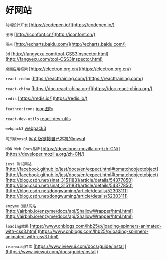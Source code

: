 # 好网站

  `前端设计开发` [https://codepen.io/](https://codepen.io/)
 
  `图标`  [http://iconfont.cn/](http://iconfont.cn/)

  `图形` [http://echarts.baidu.com/](http://echarts.baidu.com/)

  `3d`  [http://fangyexu.com/tool-CSS3Inspector.html](http://fangyexu.com/tool-CSS3Inspector.html)

  `桌面应用框架`  [https://electron.org.cn/](https://electron.org.cn/)

  `react-redux`  [https://reacttraining.com/](https://reacttraining.com/)


  `react-china`  [https://doc.react-china.org/](https://doc.react-china.org/)

  `redis`  [https://redis.io/](https://redis.io/)
  
  `feathcericons`  [icon图标](https://feathericons.com)

  `react-dev-utils`  [react-dev-utils](https://npm.taobao.org/package/react-dev-utils)

  `webpack3`  [webpack3](http://www.css88.com/doc/webpack/configuration)  

  `网页版mysql` [网页版链接自己本机的mysql](https://franchise.cloud/app/)   

  `MDN Web Docs品牌`  [https://developer.mozilla.org/zh-CN/](https://developer.mozilla.org/zh-CN/)

  `jest 测试网站` [http://facebook.github.io/jest/docs/en/expect.html#tomatchobjectobject](http://facebook.github.io/jest/docs/en/expect.html#tomatchobjectobject)    
  [http://blog.csdn.net/sinat_31511831/article/details/54377850](http://blog.csdn.net/sinat_31511831/article/details/54377850)   
  [http://blog.csdn.net/dongwuming/article/details/52303111](http://blog.csdn.net/dongwuming/article/details/52303111)  


  `enzyme 测试网站`  [http://airbnb.io/enzyme/docs/api/ShallowWrapper/html.html](http://airbnb.io/enzyme/docs/api/ShallowWrapper/html.html)


  `loading效果` [https://www.cnblogs.com/lhb25/p/loading-spinners-animated-with-css3.html](https://www.cnblogs.com/lhb25/p/loading-spinners-animated-with-css3.html)

  `iviewui组件库`  [https://www.iviewui.com/docs/guide/install](https://www.iviewui.com/docs/guide/install)